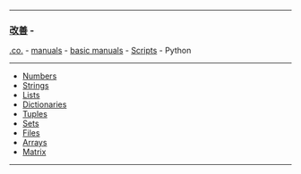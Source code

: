 

---

### [改善](https://github.com/ttltrk/0C/blob/master/README.MD) - 
[.co.](https://github.com/ttltrk/PRG/blob/master/CODING.MD) - 
[manuals](https://github.com/ttltrk/PRG/blob/master/MAN.MD) - 
[basic manuals](https://github.com/ttltrk/PRG/blob/master/MANUALS.MD) - 
[Scripts](https://github.com/ttltrk/PRG/blob/master/PY/DOC/SC/SC.MD) - Python

---

* [Numbers](https://github.com/ttltrk/PRG/blob/master/PY/DOC/OPYM/01_OBJ_DS/NUMBERS/NUMBERS.MD)
* [Strings](https://github.com/ttltrk/PRG/blob/master/PY/DOC/OPYM/01_OBJ_DS/STRINGS/STRINGS.MD)
* [Lists](https://github.com/ttltrk/PRG/blob/master/PY/DOC/OPYM/01_OBJ_DS/LISTS/LISTS.MD)
* [Dictionaries](https://github.com/ttltrk/PRG/blob/master/PY/DOC/OPYM/01_OBJ_DS/DICT/DICTIONARIES.MD)
* [Tuples](https://github.com/ttltrk/PRG/blob/master/PY/DOC/OPYM/01_OBJ_DS/TUPLES/TUPLES.MD)
* [Sets](https://github.com/ttltrk/PRG/blob/master/PY/DOC/OPYM/01_OBJ_DS/SETS/SETS.MD)
* [Files](https://github.com/ttltrk/PRG/blob/master/PY/DOC/OPYM/01_OBJ_DS/FILES/FILES.MD)
* [Arrays]()
* [Matrix]()
  
---
